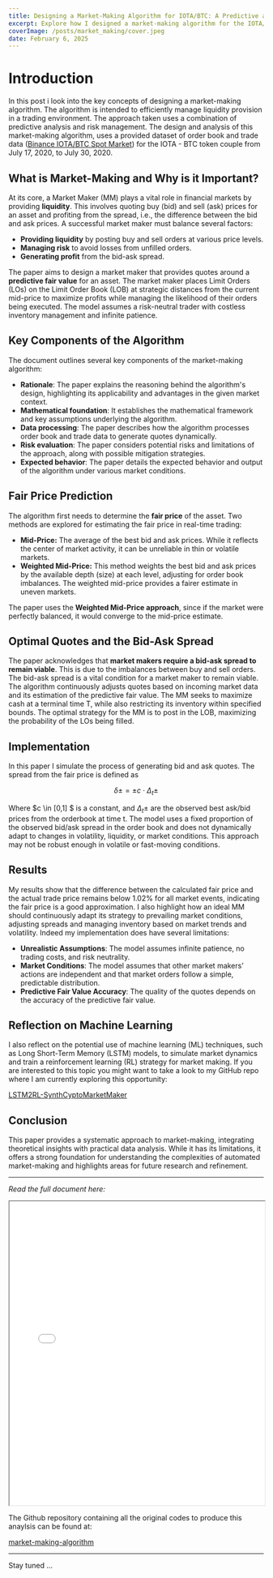 ```yaml
---
title: Designing a Market-Making Algorithm for IOTA/BTC: A Predictive and Risk-Aware Approach
excerpt: Explore how I designed a market-making algorithm for the IOTA/BTC pair on Binance, leveraging predictive fair value to optimize liquidity and effectively manage risks.
coverImage: /posts/market_making/cover.jpeg  
date: February 6, 2025  
---
```

# Introduction

In this post i look into the key concepts of designing a market-making algorithm. The algorithm is intended to efficiently manage liquidity provision in a trading environment. The approach taken uses a combination of predictive analysis and risk management. The design and analysis of this market-making algorithm, uses a provided dataset of order book and trade data ([Binance IOTA/BTC Spot Market](https://www.binance.com/en/trade/IOTA_BTC?type=spot)) for the IOTA - BTC token couple from July 17, 2020, to July 30, 2020.  

## What is Market-Making and Why is it Important?

At its core, a Market Maker (MM) plays a vital role in financial markets by providing **liquidity**. This involves quoting buy (bid) and sell (ask) prices for an asset and profiting from the spread, i.e., the difference between the bid and ask prices. A successful market maker must balance several factors:
*   **Providing liquidity** by posting buy and sell orders at various price levels.
*   **Managing risk** to avoid losses from unfilled orders.
*   **Generating profit** from the bid-ask spread.

The paper aims to design a market maker that provides quotes around a **predictive fair value** for an asset. The market maker places Limit Orders (LOs) on the Limit Order Book (LOB) at strategic distances from the current mid-price to maximize profits while managing the likelihood of their orders being executed. The model assumes a risk-neutral trader with costless inventory management and infinite patience.

## Key Components of the Algorithm

The document outlines several key components of the market-making algorithm:

*   **Rationale**: The paper explains the reasoning behind the algorithm's design, highlighting its applicability and advantages in the given market context.
*   **Mathematical foundation**: It establishes the mathematical framework and key assumptions underlying the algorithm.
*   **Data processing**: The paper describes how the algorithm processes order book and trade data to generate quotes dynamically.
*   **Risk evaluation**: The paper considers potential risks and limitations of the approach, along with possible mitigation strategies.
*  **Expected behavior**: The paper details the expected behavior and output of the algorithm under various market conditions.

## Fair Price Prediction

The algorithm first needs to determine the **fair price** of the asset. Two methods are explored for estimating the fair price in real-time trading:

*   **Mid-Price:** The average of the best bid and ask prices. While it reflects the center of market activity, it can be unreliable in thin or volatile markets.
*   **Weighted Mid-Price:** This method weights the best bid and ask prices by the available depth (size) at each level, adjusting for order book imbalances. The weighted mid-price provides a fairer estimate in uneven markets.

The paper uses the **Weighted Mid-Price approach**, since if the market were perfectly balanced, it would converge to the mid-price estimate.

## Optimal Quotes and the Bid-Ask Spread

The paper acknowledges that **market makers require a bid-ask spread to remain viable**. This is due to the imbalances between buy and sell orders. The bid-ask spread is a vital condition for a market maker to remain viable.
The algorithm continuously adjusts quotes based on incoming market data and its estimation of the predictive fair value. The MM seeks to maximize cash at a terminal time T, while also restricting its inventory within specified bounds. The optimal strategy for the MM is to post in the LOB, maximizing the probability of the LOs being filled.

## Implementation

In this paper I simulate the process of generating bid and ask quotes. The spread from the fair price is defined as 
```math
\delta \pm = \pm c \cdot \Delta_t \pm
```
Where $c \in [0,1] $ is a constant, and $\Delta_t \pm$  are the observed best ask/bid prices from the orderbook at time t.
The model uses a fixed proportion of the observed bid/ask spread in the order book and does not dynamically adapt to changes in volatility, liquidity, or market conditions. This approach may not be robust enough in volatile or fast-moving conditions.

## Results

My results show that the difference between the calculated fair price and the actual trade price remains below 1.02% for all market events, indicating the fair price is a good approximation. I also highlight how an ideal MM should continuously adapt its strategy to prevailing market conditions, adjusting spreads and managing inventory based on market trends and volatility.
Indeed my implementation does have several limitations:
* **Unrealistic Assumptions**: The model assumes infinite patience, no trading costs, and risk neutrality.
* **Market Conditions**: The model assumes that other market makers’ actions are independent and that market orders follow a simple, predictable distribution.
* **Predictive Fair Value Accuracy**: The quality of the quotes depends on the accuracy of the predictive fair value.


## Reflection on Machine Learning

I also reflect on the potential use of machine learning (ML) techniques, such as Long Short-Term Memory (LSTM) models, to simulate market dynamics and train a reinforcement learning (RL) strategy for market making. 
If you are interested to this topic you might want to take a look to my GitHub repo where I am currently exploring this opportunity:

[LSTM2RL-SynthCyptoMarketMaker](https://github.com/luca-nik/LSTM2RL-SynthCryptoMarketMaker) 


## Conclusion

This paper provides a systematic approach to market-making, integrating theoretical insights with practical data analysis. While it has its limitations, it offers a strong foundation for understanding the complexities of automated market-making and highlights areas for future research and refinement.

---

*Read the full document here:*

<iframe src="../../_documents/MarketMaking.pdf" width="100%" height="600px"></iframe>

The Github repository containing all the original codes to produce this anaylsis can be found at:

[market-making-algorithm](https://github.com/luca-nik/market-making-algorithm)

---

Stay tuned ...
